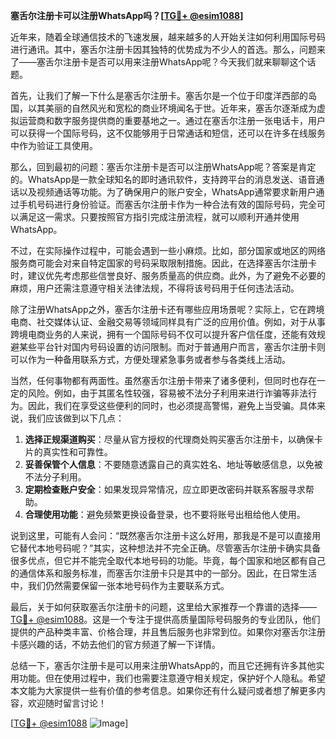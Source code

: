 **塞舌尔注册卡可以注册WhatsApp吗？[[TG💪+ @esim1088](https://t.me/s/esim1088)]**

近年来，随着全球通信技术的飞速发展，越来越多的人开始关注如何利用国际号码进行通讯。其中，塞舌尔注册卡因其独特的优势成为不少人的首选。那么，问题来了——塞舌尔注册卡是否可以用来注册WhatsApp呢？今天我们就来聊聊这个话题。

首先，让我们了解一下什么是塞舌尔注册卡。塞舌尔是一个位于印度洋西部的岛国，以其美丽的自然风光和宽松的商业环境闻名于世。近年来，塞舌尔逐渐成为虚拟运营商和数字服务提供商的重要基地之一。通过在塞舌尔注册一张电话卡，用户可以获得一个国际号码，这不仅能够用于日常通话和短信，还可以在许多在线服务中作为验证工具使用。

那么，回到最初的问题：塞舌尔注册卡是否可以注册WhatsApp呢？答案是肯定的。WhatsApp是一款全球知名的即时通讯软件，支持跨平台的消息发送、语音通话以及视频通话等功能。为了确保用户的账户安全，WhatsApp通常要求新用户通过手机号码进行身份验证。而塞舌尔注册卡作为一种合法有效的国际号码，完全可以满足这一需求。只要按照官方指引完成注册流程，就可以顺利开通并使用WhatsApp。

不过，在实际操作过程中，可能会遇到一些小麻烦。比如，部分国家或地区的网络服务商可能会对来自特定国家的号码采取限制措施。因此，在选择塞舌尔注册卡时，建议优先考虑那些信誉良好、服务质量高的供应商。此外，为了避免不必要的麻烦，用户还需注意遵守相关法律法规，不得将该号码用于任何违法活动。

除了注册WhatsApp之外，塞舌尔注册卡还有哪些应用场景呢？实际上，它在跨境电商、社交媒体认证、金融交易等领域同样具有广泛的应用价值。例如，对于从事跨境电商业务的人来说，拥有一个国际号码不仅可以提升客户信任度，还能有效规避某些平台针对国内号码设置的访问限制。而对于普通用户而言，塞舌尔注册卡则可以作为一种备用联系方式，方便处理紧急事务或者参与各类线上活动。

当然，任何事物都有两面性。虽然塞舌尔注册卡带来了诸多便利，但同时也存在一定的风险。例如，由于其匿名性较强，容易被不法分子利用来进行诈骗等非法行为。因此，我们在享受这些便利的同时，也必须提高警惕，避免上当受骗。具体来说，我们应该做到以下几点：

1. **选择正规渠道购买**：尽量从官方授权的代理商处购买塞舌尔注册卡，以确保卡片的真实性和可靠性。
2. **妥善保管个人信息**：不要随意透露自己的真实姓名、地址等敏感信息，以免被不法分子利用。
3. **定期检查账户安全**：如果发现异常情况，应立即更改密码并联系客服寻求帮助。
4. **合理使用功能**：避免频繁更换设备登录，也不要将账号出租给他人使用。

说到这里，可能有人会问：“既然塞舌尔注册卡这么好用，那我是不是可以直接用它替代本地号码呢？”其实，这种想法并不完全正确。尽管塞舌尔注册卡确实具备很多优点，但它并不能完全取代本地号码的功能。毕竟，每个国家和地区都有自己的通信体系和服务标准，而塞舌尔注册卡只是其中的一部分。因此，在日常生活中，我们仍然需要保留一张本地号码作为主要联系方式。

最后，关于如何获取塞舌尔注册卡的问题，这里给大家推荐一个靠谱的选择——[TG💪+ @esim1088](https://t.me/s/esim1088)。这是一个专注于提供高质量国际号码服务的专业团队，他们提供的产品种类丰富、价格合理，并且售后服务也非常到位。如果你对塞舌尔注册卡感兴趣的话，不妨去他们的官方频道了解一下详情。

总结一下，塞舌尔注册卡是可以用来注册WhatsApp的，而且它还拥有许多其他实用功能。但在使用过程中，我们也需要注意遵守相关规定，保护好个人隐私。希望本文能为大家提供一些有价值的参考信息。如果你还有什么疑问或者想了解更多内容，欢迎随时留言讨论！

[[TG💪+ @esim1088](https://t.me/s/esim1088) ![Image](https://i.postimg.cc/4NQfJmqS/Snipaste-2025-05-13-00-14-12.png)]